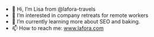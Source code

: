 - 👋 Hi, I’m Lisa from @lafora-travels
- 👀 I’m interested in company retreats for remote workers
- 🌱 I’m currently learning more about SEO and baking. 
- 📫 How to reach me: www.lafora.com

<!---
lafora-travels/lafora-travels is a ✨ special ✨ repository because its `README.md` (this file) appears on your GitHub profile.
You can click the Preview link to take a look at your changes.
--->
